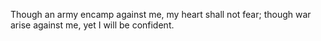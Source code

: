 Though an army encamp against me, my heart shall not fear; though war arise against me, yet I will be confident.
